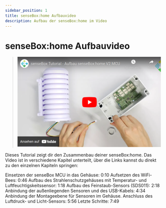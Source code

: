 ```yaml
---
sidebar_position: 1
title: senseBox:home Aufbauvideo
description: Aufbau der senseBox:home im Video
---
```

# senseBox:home Aufbauvideo

> [![](../../static/img/sensebox-home-bilder/aufbau-video/Bildschirmfoto%20vom%202022-09-01%2015-37-31.png)](https://www.youtube.com/watch?v=dUuRfZI39U8&ab_channel=senseBox)

Dieses Tutorial zeigt dir den Zusammenbau deiner senseBox:home.
Das Video ist in verschiedene Kapitel unterteilt, über die Links kannst du direkt zu den einzelnen Kapiteln springen:

Einsetzen der senseBox MCU in das Gehäuse: 0:10
Aufsetzen des WiFi-Bees: 0:46
Aufbau des Strahlenschutzgehäuses mit Temperatur- und Luftfeuchtigskeitssensor: 1:18
Aufbau des Feinstaub-Sensors (SDS011): 2:18
Anbindung der außenliegenden Sensoren und des USB-Kabels: 4:34
Anbindung der Montageebene für Sensoren im Gehäuse. Anschluss des Luftdruck- und Licht-Sensors: 5:56
Letzte Schritte: 7:49
